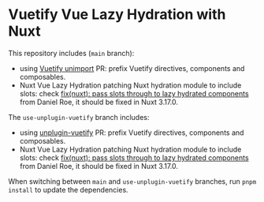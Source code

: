 # Vuetify Vue Lazy Hydration with Nuxt

This repository includes (`main` branch):
- using [Vuetify unimport](https://github.com/vuetifyjs/vuetify/pull/21129) PR: prefix Vuetify directives, components and composables.
- Nuxt Vue Lazy Hydration patching Nuxt hydration module to include slots: check [fix(nuxt): pass slots through to lazy hydrated components](https://github.com/nuxt/nuxt/pull/31649/files) from Daniel Roe, it should be fixed in Nuxt 3.17.0.

The `use-unplugin-vuetify` branch includes:
- using [unplugin-vuetify](https://github.com/vuetifyjs/vuetify-loader/pull/347) PR: prefix Vuetify directives, components and composables.
- Nuxt Vue Lazy Hydration patching Nuxt hydration module to include slots: check [fix(nuxt): pass slots through to lazy hydrated components](https://github.com/nuxt/nuxt/pull/31649/files) from Daniel Roe, it should be fixed in Nuxt 3.17.0.

When switching between `main` and `use-unplugin-vuetify` branches, run `pnpm install` to update the dependencies.